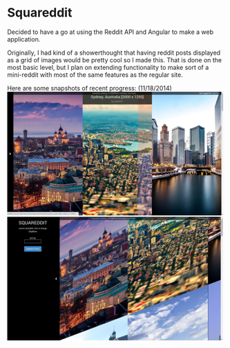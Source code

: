 # Squareddit

Decided to have a go at using the Reddit API and Angular to make a web application.

Originally, I had kind of a showerthought that having reddit posts displayed as a grid of images would be pretty cool so I made this.
That is done on the most basic level, but I plan on extending functionality to make sort of a mini-reddit with most of the same features as the regular site.

Here are some snapshots of recent progress:
(11/18/2014)
<img src="https://raw.githubusercontent.com/aguilarm/squareddit/master/imgs/squareddit11182014.png" width="500">
<img src="https://raw.githubusercontent.com/aguilarm/squareddit/master/imgs/squareddit11182014menu.png" width="500">